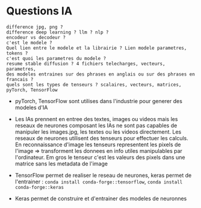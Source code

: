 # Questions IA

```
difference jpg, png ?
difference deep learning ? llm ? nlp ?
encodeur vs decodeur ?
c'est le modele ?
Quel lien entre le modele et la librairie ? Lien modele parametres, tokens ?
c'est quoi les parametres du modele ?
resume stable diffusion ? 4 fichiers telecharges, vecteurs, parametres, 
des modeles entraines sur des phrases en anglais ou sur des phrases en francais ?
quels sont les types de tenseurs ? scalaires, vecteurs, matrices, pyTorch, TensorFlow
```

- pyTorch, TensorFlow sont utilises dans l'industrie pour generer des modeles d'IA

- Les IAs prennent en entree des textes, images ou videos mais les reseaux de neurones composant les IAs ne sont pas capables de manipuler les images.jpg, les textes ou les videos directement. Les reseaux de neurones utilisent des tenseurs pour effectuer les calculs. En reconnaissance d'image les tenseurs representent les pixels de l'image => transforment les donnees en info utiles manipulables par l'ordinateur.
Em gros le tenseur c'est les valeurs des pixels dans une matrice sans les metadata de l'image

- TensorFlow permet de realiser le reseau de neurones, keras permet de l'entrainer : `conda install conda-forge::tensorflow`, `conda install conda-forge::keras`

- Keras permet de construire et d'entrainer des modeles de neuronnes

